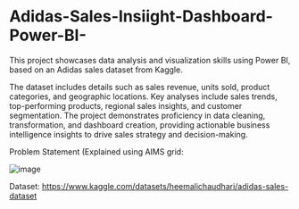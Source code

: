 # Adidas-Sales-Insiight-Dashboard-Power-BI-
This project showcases data analysis and visualization skills using Power BI, based on an Adidas sales dataset from Kaggle.

The dataset includes details such as sales revenue, units sold, product categories, and geographic locations. Key analyses include sales trends, top-performing products, regional sales insights, and customer segmentation. The project demonstrates proficiency in data cleaning, transformation, and dashboard creation, providing actionable business intelligence insights to drive sales strategy and decision-making.

Problem Statement (Explained using AIMS grid:

![image](https://github.com/user-attachments/assets/c9c06c5d-76d6-4682-9460-174831d1a2bc)


Dataset: https://www.kaggle.com/datasets/heemalichaudhari/adidas-sales-dataset


